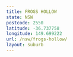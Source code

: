 ```yaml
---
title: FROGS HOLLOW
state: NSW
postcode: 2550
latitude: -36.737758
longitude: 149.699222
url: /nsw/frogs-hollow/
layout: suburb
---
```

